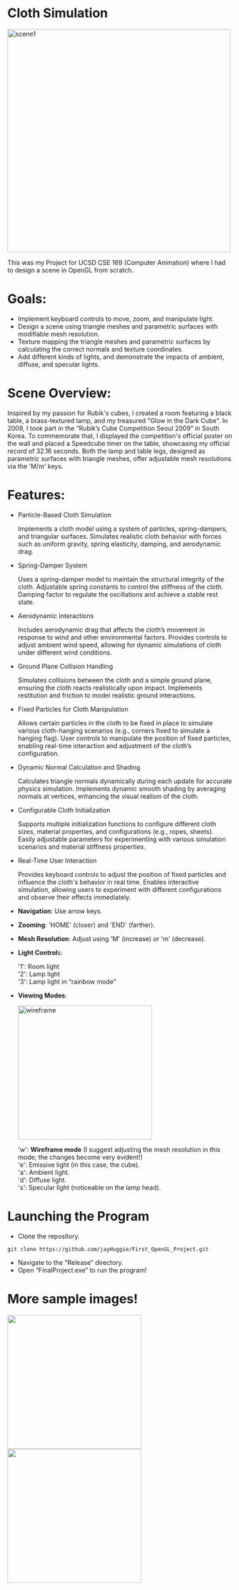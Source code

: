 # Cloth Simulation

<img src="/sample_scenes/scene1.png" alt="scene1" title="scene1" width="500"/>

This was my Project for UCSD CSE 169 (Computer Animation) where I had to design a scene in OpenGL from scratch.


# Goals:

* Implement keyboard controls to move, zoom, and manipulate light.
* Design a scene using triangle meshes and parametric surfaces with modifiable mesh resolution.
* Texture mapping the triangle meshes and parametric surfaces by calculating the correct normals and texture coordinates.
* Add different kinds of lights, and demonstrate the impacts of ambient, diffuse, and specular lights.


# Scene Overview:

Inspired by my passion for Rubik's cubes, I created a room featuring a black table, a brass-textured lamp, and my treasured "Glow in the Dark Cube". In 2009, I took part in the “Rubik’s Cube Competition Seoul 2009” in South Korea. To commemorate that, I displayed the competition's official poster on the wall and placed a Speedcube timer on the table, showcasing my official record of 32.16 seconds. Both the lamp and table legs, designed as parametric surfaces with triangle meshes, offer adjustable mesh resolutions via the 'M/m' keys.

# Features:


* Particle-Based Cloth Simulation

    Implements a cloth model using a system of particles, spring-dampers, and triangular surfaces.
    Simulates realistic cloth behavior with forces such as uniform gravity, spring elasticity, damping, and aerodynamic drag.

* Spring-Damper System

    Uses a spring-damper model to maintain the structural integrity of the cloth.
    Adjustable spring constants to control the stiffness of the cloth.
    Damping factor to regulate the oscillations and achieve a stable rest state.

* Aerodynamic Interactions

    Includes aerodynamic drag that affects the cloth’s movement in response to wind and other environmental factors.
    Provides controls to adjust ambient wind speed, allowing for dynamic simulations of cloth under different wind conditions.

* Ground Plane Collision Handling

    Simulates collisions between the cloth and a simple ground plane, ensuring the cloth reacts realistically upon impact.
    Implements restitution and friction to model realistic ground interactions.

* Fixed Particles for Cloth Manipulation

    Allows certain particles in the cloth to be fixed in place to simulate various cloth-hanging scenarios (e.g., corners fixed to simulate a hanging flag).
    User controls to manipulate the position of fixed particles, enabling real-time interaction and adjustment of the cloth’s configuration.

* Dynamic Normal Calculation and Shading

    Calculates triangle normals dynamically during each update for accurate physics simulation.
    Implements dynamic smooth shading by averaging normals at vertices, enhancing the visual realism of the cloth.

* Configurable Cloth Initialization

    Supports multiple initialization functions to configure different cloth sizes, material properties, and configurations (e.g., ropes, sheets).
    Easily adjustable parameters for experimenting with various simulation scenarios and material stiffness properties.

* Real-Time User Interaction

    Provides keyboard controls to adjust the position of fixed particles and influence the cloth's behavior in real time.
    Enables interactive simulation, allowing users to experiment with different configurations and observe their effects immediately.


* **Navigation**: Use arrow keys.
* **Zooming**: 'HOME' (closer) and 'END' (farther).
* **Mesh Resolution**: Adjust using 'M' (increase) or 'm' (decrease).
* **Light Control**s:

  '1': Room light  <br />
  '2': Lamp light  <br />
  '3': Lamp light in “rainbow mode”
  
* **Viewing Modes**:

  <img src="/sample_scenes/wiremode.png" alt="wireframe" title="wireframe" width="300"/>  <br />

  'w': **Wireframe mode** (I suggest adjusting the mesh resolution in this mode; the changes become very evident!)  <br />
  'e': Emissive light (in this case, the cube).  <br />
  'a': Ambient light.  <br />
  'd': Diffuse light.  <br />
  's': Specular light (noticeable on the lamp head).  <br />

# Launching the Program

* Clone the repository.
```
git clone https://github.com/jayHuggie/First_OpenGL_Project.git
```
* Navigate to the "Release" directory.
* Open “FinalProject.exe” to run the program!

# More sample images!

<p float="left">
  <img src="/sample_scenes/scene2.png" width="300" />
  <img src="/sample_scenes/scene3.png" width="300" /> 
</p>
